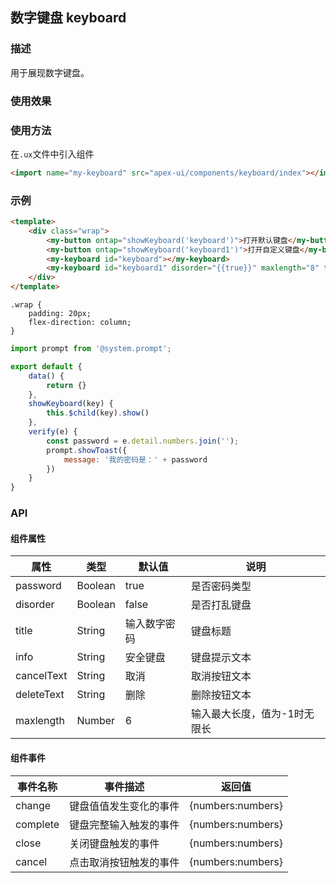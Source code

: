 ## 数字键盘 keyboard

### 描述

用于展现数字键盘。

### 使用效果

<preview page="keyboard"/>

### 使用方法

在`.ux`文件中引入组件

```html
<import name="my-keyboard" src="apex-ui/components/keyboard/index"></import>
```

### 示例

```html
<template>
    <div class="wrap">
        <my-button ontap="showKeyboard('keyboard')">打开默认键盘</my-button>
        <my-button ontap="showKeyboard('keyboard1')">打开自定义键盘</my-button>
        <my-keyboard id="keyboard"></my-keyboard>
        <my-keyboard id="keyboard1" disorder="{{true}}" maxlength="8" title="我的密码" info="数字键盘" oncomplete="verify()"></my-keyboard>
    </div>
</template>
```

```less
.wrap {
    padding: 20px;
    flex-direction: column;
}
```

```javascript
import prompt from '@system.prompt';

export default {
    data() {
        return {}
    },
    showKeyboard(key) {
        this.$child(key).show()
    },
    verify(e) {
        const password = e.detail.numbers.join('');
        prompt.showToast({
            message: '我的密码是：' + password
        })
    }
}
```

### API

#### 组件属性

| 属性       | 类型    | 默认值       | 说明                         |
| ---------- | ------- | ------------ | ---------------------------- |
| password   | Boolean | true         | 是否密码类型                 |
| disorder   | Boolean | false        | 是否打乱键盘                 |
| title      | String  | 输入数字密码 | 键盘标题                     |
| info       | String  | 安全键盘     | 键盘提示文本                 |
| cancelText | String  | 取消         | 取消按钮文本                 |
| deleteText | String  | 删除         | 删除按钮文本                 |
| maxlength  | Number  | 6            | 输入最大长度，值为-1时无限长 |

#### 组件事件

| 事件名称 | 事件描述               | 返回值            |
| -------- | ---------------------- | ----------------- |
| change   | 键盘值值发生变化的事件 | {numbers:numbers} |
| complete | 键盘完整输入触发的事件 | {numbers:numbers} |
| close    | 关闭键盘触发的事件     | {numbers:numbers} |
| cancel   | 点击取消按钮触发的事件 | {numbers:numbers} |
